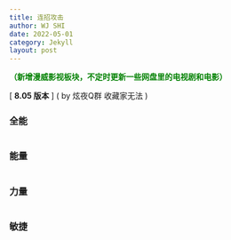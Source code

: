 ```yaml
---
title: 连招攻击
author: WJ SHI
date: 2022-05-01
category: Jekyll
layout: post
---
```




  **<font color='green'>（新增漫威影视板块，不定时更新一些网盘里的电视剧和电影）</font>**

[ **8.05 版本** ]    ( by 炫夜Q群 收藏家无法 )

### 全能

<img src="https://www.nextstepone.ltd/mff/images/lianzhao1.png" alt="" referrerpolicy="no-referrer">



### 能量

<img src="https://www.nextstepone.ltd/mff/images/lianzhao2.png" alt="" referrerpolicy="no-referrer">



### 力量

<img src="https://www.nextstepone.ltd/mff/images/lianzhao3.png" alt="" referrerpolicy="no-referrer">



### 敏捷

<img src="https://www.nextstepone.ltd/mff/images/lianzhao4.png" alt="" referrerpolicy="no-referrer">